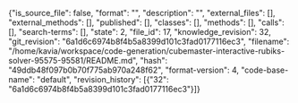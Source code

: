 {"is_source_file": false, "format": "", "description": "", "external_files": [], "external_methods": [], "published": [], "classes": [], "methods": [], "calls": [], "search-terms": [], "state": 2, "file_id": 17, "knowledge_revision": 32, "git_revision": "6a1d6c6974b8f4b5a8399d101c3fad0177116ec3", "filename": "/home/kavia/workspace/code-generation/cubemaster-interactive-rubiks-solver-95575-95581/README.md", "hash": "49ddb48f097b0b70f775ab970a248f62", "format-version": 4, "code-base-name": "default", "revision_history": [{"32": "6a1d6c6974b8f4b5a8399d101c3fad0177116ec3"}]}